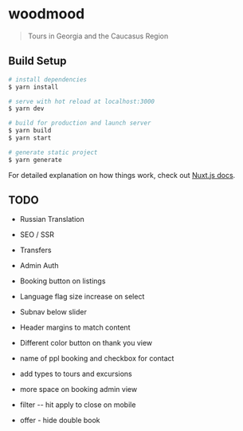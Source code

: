 # woodmood

> Tours in Georgia and the Caucasus Region

## Build Setup

``` bash
# install dependencies
$ yarn install

# serve with hot reload at localhost:3000
$ yarn dev

# build for production and launch server
$ yarn build
$ yarn start

# generate static project
$ yarn generate
```

For detailed explanation on how things work, check out [Nuxt.js docs](https://nuxtjs.org).


## TODO
* Russian Translation
* SEO / SSR
* Transfers
* Admin Auth
* Booking button on listings
* Language flag size increase on select

* Subnav below slider
* Header margins to match content
* Different color button on thank you view
* name of ppl booking and checkbox for contact
* add types to tours and excursions
* more space on booking admin view
* filter -- hit apply to close on mobile
* offer - hide double book